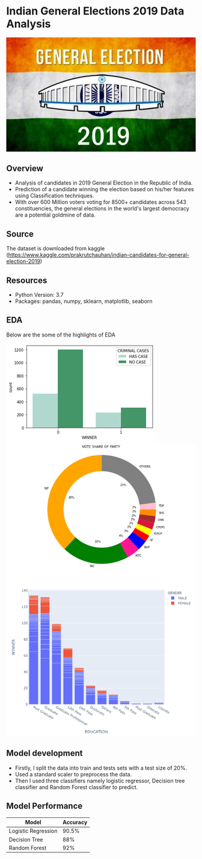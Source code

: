 # Indian General Elections 2019 Data Analysis

<img src = "https://github.com/yashwanth-gurram/Indian-General-Elections-2019/blob/master/Images/Lok-Sabha-Elections-2019.jpg" width = "1000">

## Overview
* Analysis of candidates in 2019 General Election in the Republic of India.
* Prediction of a candidate winning the election based on his/her features using Classification techniques.
* With over 600 Million voters voting for 8500+ candidates across 543 constituencies, the general elections in the world's largest democracy are a potential goldmine of data.

## Source
The dataset is downloaded from kaggle (https://www.kaggle.com/prakrutchauhan/indian-candidates-for-general-election-2019)

## Resources
* Python Version: 3.7
* Packages: pandas, numpy, sklearn, matplotlib, seaborn

## EDA

Below are the some of the highlights of EDA

![](https://github.com/yashwanth-gurram/Indian-General-Elections-2019/blob/master/Images/download%20(1).png)
![](https://github.com/yashwanth-gurram/Indian-General-Elections-2019/blob/master/Images/download%20(2).png)
![](https://github.com/yashwanth-gurram/Indian-General-Elections-2019/blob/master/Images/newplot.png)

## Model development
* Firstly, I split the data into train and tests sets with a test size of 20%.
* Used a standard scaler to preprocess the data.
* Then I used three classifiers namely logistic regressor, Decision tree classifier and Random Forest classifier to predict.

## Model Performance

Model | Accuracy
------|---------
Logistic Regression | 90.5%
Decision Tree | 88%
Random Forest | 92%
